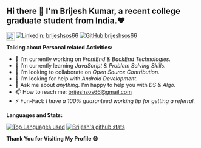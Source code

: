 ## Hi there 👋 I'm Brijesh Kumar, a recent college graduate student from India.❤
[![Linkedin: brijeshsos66](https://img.shields.io/badge/-brijeshsos66-blue?style=flat-square&logo=Linkedin&logoColor=white&link=https://www.linkedin.com/in/brijeshsos66/)](https://www.linkedin.com/in/brijeshsos66/)
[![GitHub brijeshsos66](https://img.shields.io/github/followers/brijeshsos66?label=follow&style=social)](https://github.com/brijeshsos66)
<a href="https://instagram.com/brijesh_kr1999/">
  <img align="left" alt="Brijesh's Instagram" width="22px" src="https://cdn.jsdelivr.net/npm/simple-icons@v3/icons/instagram.svg" />
</a>
 

<b>Talking about Personal related Activities:</b>
- 🔭 I’m currently working on <i>FrontEnd & BackEnd Technologies.</i>
- 🌱 I’m currently learning <i>JavaScript & Problem Solving Skills.</i>
- 👯 I’m looking to collaborate on <i>Open Source Contribution.</i>
- 🤔 I’m looking for help with <i>Android Development.</i>
- 💬 Ask me about <i>anything.</i> I'm happy to help you with <i>DS & Algo.</i>
- 📫 How to reach me: brijeshsos66@gmail.com
- ⚡ Fun-Fact:<i> I have a 100% guaranteed working tip for getting a referral.</i>



**Languages and Stats:**  

[![Top Languages used](https://github-readme-stats.vercel.app/api/top-langs/?username=brijeshsos66)](https://github.com/brijeshsos66/github-readme-stats)     [![Brijesh's github stats](https://github-readme-stats.vercel.app/api?username=brijeshsos66)](https://github.com/brijeshsos66/github-readme-stats)




**Thank You for Visiting My Profile 😄**  
